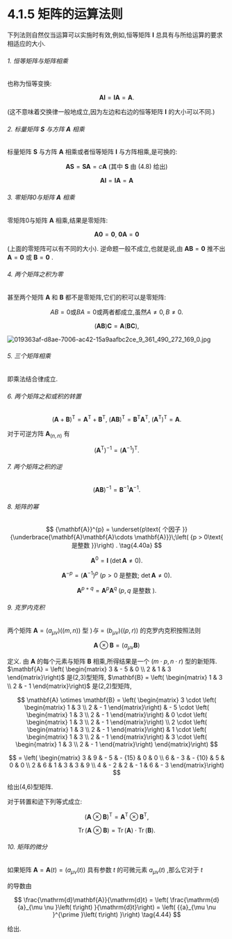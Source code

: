 # 4.1.5 矩阵的运算法则

下列法则自然仅当运算可以实施时有效,例如,恒等矩阵 $\mathbf{I}$ 总具有与所给运算的要求相适应的大小.

###### 1. 恒等矩阵与矩阵相乘

也称为恒等变换:

$$
\mathbf{{AI}} = \mathbf{{IA}} = \mathbf{A}. \tag{4.33}
$$

(这不意味着交换律一般地成立,因为左边和右边的恒等矩阵 $\mathbf{I}$ 的大小可以不同.)

###### 2. 标量矩阵 $\mathbf{S}$ 与方阵 $\mathbf{A}$ 相乘

标量矩阵 $\mathbf{S}$ 与方阵 $\mathbf{A}$ 相乘或者恒等矩阵 $\mathbf{I}$ 与方阵相乘,是可换的:

$$
\mathbf{{AS}} = \mathbf{{SA}} = c\mathbf{A}\text{ (其中 }\mathbf{S}\text{ 由 (4.8) 给出) } \tag{4.34a}
$$

$$
\mathbf{{AI}} = \mathbf{{IA}} = \mathbf{A} \tag{4.34b}
$$

###### 3. 零矩阵0与矩阵 $\mathbf{A}$ 相乘

零矩阵0与矩阵 $\mathbf{A}$ 相乘,结果是零矩阵:

$$
\mathbf{A}\mathbf{0} = \mathbf{0},\;\mathbf{0}\mathbf{A} = \mathbf{0} \tag{4.35}
$$

(上面的零矩阵可以有不同的大小). 逆命题一般不成立,也就是说,由 $\mathbf{{AB}} = \mathbf{0}$ 推不出 $\mathbf{A} = \mathbf{0}$ 或 $\mathbf{B} = \mathbf{0}$ .

###### 4. 两个矩阵之积为零

甚至两个矩阵 $\mathbf{A}$ 和 $\mathbf{B}$ 都不是零矩阵,它们的积可以是零矩阵:

$$
{AB} = 0\text{或}{BA} = 0\text{或两者都成立,虽然}A \neq  0, B \neq  0\text{.} \tag{4.36}
$$

$$
\left( {\mathbf{A}\mathbf{B}}\right) \mathbf{C} = \mathbf{A}\left( {\mathbf{B}\mathbf{C}}\right) , \tag{4.37}
$$

![019363af-d8ae-7006-ac42-15a9aafbc2ce_9_361_490_272_169_0.jpg](/images/019363af-d8ae-7006-ac42-15a9aafbc2ce_9_361_490_272_169_0.jpg)

###### 5. 三个矩阵相乘

即乘法结合律成立.

###### 6. 两个矩阵之和或积的转置

$$
{\left( \mathbf{A} + \mathbf{B}\right) }^{\mathrm{T}} = {\mathbf{A}}^{\mathrm{T}} + {\mathbf{B}}^{\mathrm{T}},\;{\left( \mathbf{A}\mathbf{B}\right) }^{\mathrm{T}} = {\mathbf{B}}^{\mathrm{T}}{\mathbf{A}}^{\mathrm{T}},\;{\left( {\mathbf{A}}^{\mathrm{T}}\right) }^{\mathrm{T}} = \mathbf{A}. \tag{4.38a}
$$

对于可逆方阵 ${\mathbf{A}}_{\left( n, n\right) }$ 有

$$
{\left( {\mathbf{A}}^{\mathrm{T}}\right) }^{-1} = {\left( {\mathbf{A}}^{-1}\right) }^{\mathrm{T}}. \tag{4.38b}
$$

###### 7. 两个矩阵之积的逆

$$
{\left( \mathbf{{AB}}\right) }^{-1} = {\mathbf{B}}^{-1}{\mathbf{A}}^{-1}. \tag{4.39}
$$

###### 8. 矩阵的幂

$$
{\mathbf{A}}^{p} = \underset{p\text{ 个因子 }}{\underbrace{\mathbf{A}\mathbf{A}\cdots \mathbf{A}}}\;\left( {p > 0\text{ 是整数 }}\right) . \tag{4.40a}
$$

$$
{\mathbf{A}}^{0} = \mathbf{I}\;\left( {\det \mathbf{A} \neq  0}\right) . \tag{4.40b}
$$

$$
{\mathbf{A}}^{-p} = {\left( {\mathbf{A}}^{-1}\right) }^{p}\;\left( {p > 0\text{ 是整数; }\det \mathbf{A} \neq  0}\right) . \tag{4.40c}
$$

$$
{\mathbf{A}}^{p + q} = {\mathbf{A}}^{p}{\mathbf{A}}^{q}\;\left( {p, q\text{ 是整数 }}\right) . \tag{4.40d}
$$

###### 9. 克罗内克积

两个矩阵 $\mathbf{A} = \left( {a}_{\mu \nu }\right) \left( \left( {m, n}\right) \right)$ 型 $)与 = \left( {b}_{\mu \nu }\right) \left( \left( {p, r}\right) \right)$ 的克罗内克积按照法则

$$
\mathbf{A} \otimes  \mathbf{B} = \left( {{a}_{\mu \nu }\mathbf{B}}\right)  \tag{4.41}
$$

定义. 由 $\mathbf{A}$ 的每个元素与矩阵 $\mathbf{B}$ 相乘,所得结果是一个 $\left( {m \cdot  p, n \cdot  r}\right)$ 型的新矩阵. $\mathbf{A} = \left( \begin{matrix} 3 &  - 5 & 0 \\  2 & 1 & 3 \end{matrix}\right)$ 是(2,3)型矩阵, $\mathbf{B} = \left( \begin{matrix} 1 & 3 \\  2 &  - 1 \end{matrix}\right)$ 是(2,2)型矩阵,

$$
\mathbf{A} \otimes  \mathbf{B} = \left( \begin{matrix} 3 \cdot  \left( \begin{matrix} 1 & 3 \\  2 &  - 1 \end{matrix}\right) &  - 5 \cdot  \left( \begin{matrix} 1 & 3 \\  2 &  - 1 \end{matrix}\right) & 0 \cdot  \left( \begin{matrix} 1 & 3 \\  2 &  - 1 \end{matrix}\right) \\  2 \cdot  \left( \begin{matrix} 1 & 3 \\  2 &  - 1 \end{matrix}\right) & 1 \cdot  \left( \begin{matrix} 1 & 3 \\  2 &  - 1 \end{matrix}\right) & 3 \cdot  \left( \begin{matrix} 1 & 3 \\  2 &  - 1 \end{matrix}\right)  \end{matrix}\right)
$$

$$
= \left( \begin{matrix} 3 & 9 &  - 5 &  - {15} & 0 & 0 \\  6 &  - 3 &  - {10} & 5 & 0 & 0 \\  2 & 6 & 1 & 3 & 3 & 9 \\  4 &  - 2 & 2 &  - 1 & 6 &  - 3 \end{matrix}\right)
$$

给出(4,6)型矩阵.

对于转置和迹下列等式成立:

$$
{\left( \mathbf{A} \otimes  \mathbf{B}\right) }^{\mathrm{T}} = {\mathbf{A}}^{\mathrm{T}} \otimes  {\mathbf{B}}^{\mathrm{T}}, \tag{4.42}
$$

$$
\operatorname{Tr}\left( {\mathbf{A} \otimes  \mathbf{B}}\right)  = \operatorname{Tr}\left( \mathbf{A}\right)  \cdot  \operatorname{Tr}\left( \mathbf{B}\right) . \tag{4.43}
$$

###### 10. 矩阵的微分

如果矩阵 $\mathbf{A} = \mathbf{A}\left( t\right)  = \left( {{a}_{\mu \nu }\left( t\right) }\right)$ 具有参数 $t$ 的可微元素 ${a}_{\mu \nu }\left( t\right)$ ,那么它对于 $t$

的导数由

$$
\frac{\mathrm{d}\mathbf{A}}{\mathrm{d}t} = \left( \frac{\mathrm{d}{a}_{\mu \nu }\left( t\right) }{\mathrm{d}t}\right)  = \left( {{a}_{\mu \nu }^{\prime }\left( t\right) }\right)  \tag{4.44}
$$

给出.
